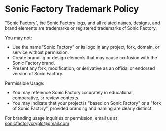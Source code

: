 # Sonic Factory Trademark Policy

"Sonic Factory", the Sonic Factory logo, and all related names, designs, and brand elements are trademarks or registered trademarks of Sonic Factory.

You may not:
- Use the name "Sonic Factory" or its logo in any project, fork, domain, or service without permission.
- Create branding or design elements that may cause confusion with the Sonic Factory brand.
- Present any fork, modification, or derivative as an official or endorsed version of Sonic Factory.

Permissible Usage:
- You may reference Sonic Factory accurately in educational, comparative, or review contexts.
- You may indicate that your project is "based on Sonic Factory" or a "fork of Sonic Factory", provided branding and naming are clearly distinct.

For branding usage inquiries or permission, email us at sonicfactorycrypto@gmail.com
